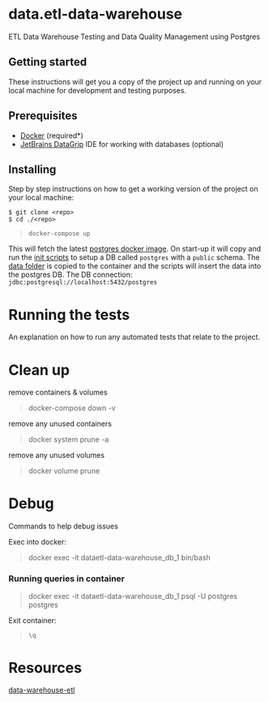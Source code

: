 # data.etl-data-warehouse

ETL Data Warehouse Testing and Data Quality Management using Postgres 

## Getting started

These instructions will get you a copy of the project up and running on your local machine for development and testing purposes.

## Prerequisites

- [Docker](https://www.docker.com/products/docker-desktop) (required*)
- [JetBrains DataGrip](https://www.jetbrains.com/datagrip/features/mysql.html) IDE for working with databases (optional)

## Installing

Step by step instructions on how to get a working version of the project on your local machine:

```
$ git clone <repo>
$ cd ./<repo>
```

> `docker-compose up` 

This will fetch the latest [postgres docker image](./docker-compose.yml). On start-up it will copy and run the [init scripts](./scripts/pgsql_init/) to setup a DB called `postgres` with a `public` schema. The [data folder](./scripts/data/) is copied to the container and the scripts will insert the data into the postgres DB.
The DB connection: `jdbc:postgresql://localhost:5432/postgres`

# Running the tests

An explanation on how to run any automated tests that relate to the project.

# Clean up

remove containers & volumes
> docker-compose down -v 

remove any unused containers 
> docker system prune -a

remove any unused volumes 
> docker volume prune

# Debug

Commands to help debug issues

Exec into docker:
> docker exec -it dataetl-data-warehouse_db_1 bin/bash

### Running queries in container

> docker exec -it dataetl-data-warehouse_db_1 psql -U postgres postgres

Exit container:
> `\q`

# Resources

[data-warehouse-etl](https://www.udemy.com/course/data-warehouse-etl-testing-data-quality-management-a-z/)
